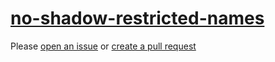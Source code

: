 [no-shadow-restricted-names](https://eslint.org/docs/rules/no-shadow-restricted-names)
======================================================================================
Please [open an issue](https://github.com/professional-js/eslint-config/issues/new)
or [create a pull request](https://github.com/professional-js/eslint-config/edit/main/src/rules-configurations/eslint/no-shadow-restricted-names.md)
